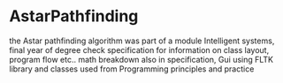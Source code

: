 # AstarPathfinding
the Astar pathfinding algorithm was part of a module Intelligent systems, final year of degree check specification for information on class layout, program flow etc.. math breakdown also in specification, 
Gui using FLTK library and classes used from Programming principles and practice 
